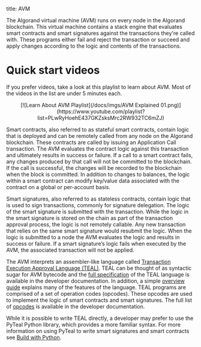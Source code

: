 title: AVM

The Algorand virtual machine (AVM) runs on every node in the Algorand blockchain. This virtual machine contains a stack engine that evaluates smart contracts and smart signatures against the transactions they're called with. These programs either fail and reject the transaction or succeed and apply changes according to the logic and contents of the transactions. 


# Quick start videos

If you prefer videos, take a look at this playlist to learn about AVM. Most of the videos in the list are under 5 minutes each.

<center>
[![Learn About AVM Playlist](/docs/imgs/AVM Explained 01.png)](https://www.youtube.com/playlist?list=PLwRyHoehE437GKZsksMrc2RW932TC6mZJ)
</center>


Smart contracts, also referred to as stateful smart contracts, contain logic that is deployed and can be remotely called from any node on the Algorand blockchain. These contracts are called by issuing an Application Call transaction. The AVM evaluates the contract logic against this transaction and ultimately results in success or failure. If a call to a smart contract fails, any changes produced by that call will not be committed to the blockchain. If the call is successful, the changes will be recorded to the blockchain when the block is committed. In addition to changes to balances, the logic within a smart contract can modify key/value data associated with the contract on a global or per-account basis. 

Smart signatures, also referred to as stateless contracts, contain logic that is used to sign transactions, commonly for signature delegation. The logic of the smart signature is submitted with the transaction. While the logic in the smart signature is stored on the chain as part of the transaction approval process, the logic is not remotely callable. Any new transaction that relies on the same smart signature would resubmit the logic. When the logic is submitted to a node the AVM evaluates the logic and results in success or failure. If a smart signature’s logic fails when executed by the AVM, the associated transaction will not be applied.

The AVM interprets an assembler-like language called [Transaction Execution Approval Language (TEAL)](teal/index.md). TEAL can be thought of as syntactic sugar for AVM bytecode and the [full specification](teal/specification.md) of the TEAL language is available in the developer documentation. In addition, a simple [overview guide](teal/index.md) explains many of the features of the language. TEAL programs are comprised of a set of operation codes (opcodes). These opcodes are used to implement the logic of smart contracts and smart signatures. The full list of [opcodes](teal/opcodes) is available in the developer documentation.  

While it is possible to write TEAL directly, a developer may prefer to use the PyTeal Python library, which provides a more familiar syntax. For more information on using PyTeal to write smart signatures and smart contracts see [Build with Python](/docs/get-details/dapps/writing-contracts/pyteal). 
